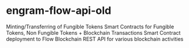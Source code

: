 # engram-flow-api-old

Minting/Transferring of Fungible Tokens
Smart Contracts for Fungible Tokens, Non Fungible Tokens + Blockchain Transactions
Smart Contract deployment to Flow Blockchain
REST API for various blockchain activities
